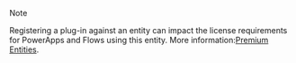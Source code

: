 > [!NOTE]
> Registering a plug-in against an entity can impact the license requirements for PowerApps and Flows using this entity. More information:[Premium Entities](/powerapps/maker/common-data-service/data-platform-premium-entities).